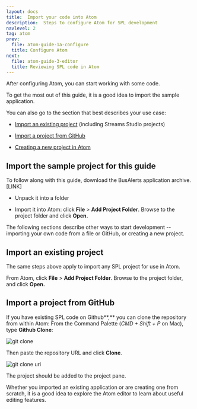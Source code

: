 ```yaml
---
layout: docs
title:  Import your code into Atom
description:  Steps to configure Atom for SPL development
navlevel: 2
tag: atom
prev:
  file: atom-guide-1a-configure
  title: Configure Atom
next:
  file: atom-guide-3-editor
  title: Reviewing SPL code in Atom
---
```


After configuring Atom, you can start working with some code.

To get the most out of this guide, it is a good idea to import the
sample application.

You can also go to the section that best
describes your use case:

-   [Import an existing project](/sx43/docs/spl/atom/atom-guide-2-import-code/#import-an-existing-project) (including Streams Studio projects)

-   [Import a project from GitHub](/sx43/docs/spl/atom/atom-guide-2-import-code/#import-a-project-from-github)

-   [Creating a new project in Atom](/sx43/docs/spl/atom/atom-guide-2-import-code/#creating-a-new-project)


Import the sample project for this guide
-----------------------------------------

To follow along with this guide, download the BusAlerts application
archive. \[LINK\]

-   Unpack it into a folder

-   Import it into Atom: click **File** \> **Add Project Folder**.
    Browse to the project folder and click **Open.**

The following sections describe other ways to start development --
importing your own code from a file or GitHub, or creating a new
project.

Import an existing project
--------------------------

The same steps above apply to import any SPL project for use in Atom.

From Atom, click **File** \> **Add Project Folder**. Browse to the
project folder, and click **Open.**

Import a project from GitHub
----------------------------

If you have existing SPL code on Github**,** you can clone the
repository from within Atom:
From the Command Palette (_CMD + Shift + P_ on Mac), type **Github Clone**:

 ![git clone](/sx43/images/atom/jpg/githubclone.jpeg)

Then paste the repository URL and click **Clone**.

 ![git clone uri](/sx43/images/atom/jpg/github-clone-uri.jpeg)

The project should be added to the project pane.


Whether you imported an existing application or are creating one from
scratch, it is a good idea to explore the Atom editor to learn about
useful editing features.
